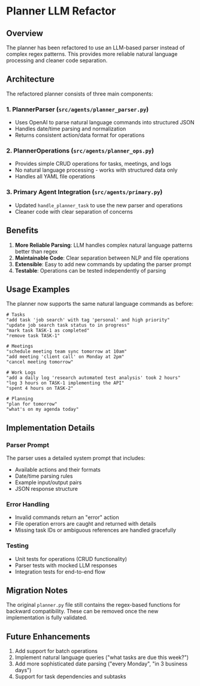 # Planner LLM Refactor

## Overview

The planner has been refactored to use an LLM-based parser instead of complex regex patterns. This provides more reliable natural language processing and cleaner code separation.

## Architecture

The refactored planner consists of three main components:

### 1. PlannerParser (`src/agents/planner_parser.py`)
- Uses OpenAI to parse natural language commands into structured JSON
- Handles date/time parsing and normalization
- Returns consistent action/data format for operations

### 2. PlannerOperations (`src/agents/planner_ops.py`)
- Provides simple CRUD operations for tasks, meetings, and logs
- No natural language processing - works with structured data only
- Handles all YAML file operations

### 3. Primary Agent Integration (`src/agents/primary.py`)
- Updated `handle_planner_task` to use the new parser and operations
- Cleaner code with clear separation of concerns

## Benefits

1. **More Reliable Parsing**: LLM handles complex natural language patterns better than regex
2. **Maintainable Code**: Clear separation between NLP and file operations
3. **Extensible**: Easy to add new commands by updating the parser prompt
4. **Testable**: Operations can be tested independently of parsing

## Usage Examples

The planner now supports the same natural language commands as before:

```
# Tasks
"add task 'job search' with tag 'personal' and high priority"
"update job search task status to in progress"
"mark task TASK-1 as completed"
"remove task TASK-1"

# Meetings
"schedule meeting team sync tomorrow at 10am"
"add meeting 'client call' on Monday at 2pm"
"cancel meeting tomorrow"

# Work Logs
"add a daily log 'research automated test analysis' took 2 hours"
"log 3 hours on TASK-1 implementing the API"
"spent 4 hours on TASK-2"

# Planning
"plan for tomorrow"
"what's on my agenda today"
```

## Implementation Details

### Parser Prompt
The parser uses a detailed system prompt that includes:
- Available actions and their formats
- Date/time parsing rules
- Example input/output pairs
- JSON response structure

### Error Handling
- Invalid commands return an "error" action
- File operation errors are caught and returned with details
- Missing task IDs or ambiguous references are handled gracefully

### Testing
- Unit tests for operations (CRUD functionality)
- Parser tests with mocked LLM responses
- Integration tests for end-to-end flow

## Migration Notes

The original `planner.py` file still contains the regex-based functions for backward compatibility. These can be removed once the new implementation is fully validated.

## Future Enhancements

1. Add support for batch operations
2. Implement natural language queries ("what tasks are due this week?")
3. Add more sophisticated date parsing ("every Monday", "in 3 business days")
4. Support for task dependencies and subtasks